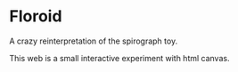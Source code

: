 # Floroid
A crazy reinterpretation of the spirograph toy.

This web is a small interactive experiment with html canvas.
